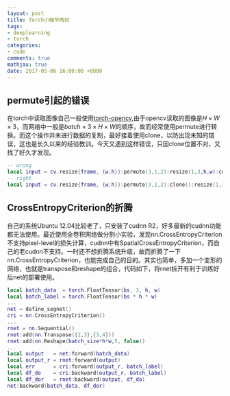 ```yaml
---
layout: post
title: Torch小细节两则
tags:
- deeplearning
- torch
categories:
- code
comments: true
mathjax: true
date: 2017-05-06 16:00:00 +0800
---
```

## permute引起的错误
在torch中读取图像自己一般使用[torch-opencv](https://github.com/VisionLabs/torch-opencv),由于opencv读取的图像是$H \times W \times 3$，而网络中一般是$batch \times 3 \times H \times W$的顺序，故而经常使用permute进行转换。而这个操作并未进行数据的复制，最好接着使用clone，以防出现未知的错误，这也是长久以来的经验教训。今天又遇到这样错误，只因clone位置不对，又找了好久才发现。

```lua
-- wrong
local input = cv.resize{frame, {w,h}}:permute(3,1,2):resize(1,3,h,w):cuda():clone()
-- right
local input = cv.resize{frame, {w,h}}:permute(3,1,2):clone():resize(1,3,h,w):cuda()

```

## CrossEntropyCriterion的折腾
自己的系统Ubuntu 12.04比较老了，只安装了cudnn R2，好多最新的cudnn功能都无法使用。最近使用全卷积网络做分割小实验，发现nn.CrossEntropyCriterion不支持pixel-level的损失计算，cudnn中有SpatialCrossEntropyCriterion，而自己的老cudnn不支持。一时还不想折腾系统升级，故而折腾了一下nn.CrossEntropyCriterion，也能完成自己的目的。其实也简单，多加一个变形的网络，也就是transpose和reshape的组合，代码如下，将rnet拆开有利于训练好后net的部署使用。

```lua
local batch_data  = torch.FloatTensor(bs, 3, h, w)
local batch_label = torch.FloatTensor(bs * h * w)
...
net = define_segnet()
cri = nn.CrossEntropyCriterion()
...
rnet = nn.Sequential()
rnet:add(nn.Transpose({2,3},{3,4}))
rnet:add(nn.Reshape(batch_size*h*w,5, false))
...
local output   = net:forward(batch_data)
local output_r = rnet:forward(output)
local err      = cri:forward(output_r, batch_label)
local df_do    = cri:backward(output_r, batch_label)
local df_dor   = rnet:backward(output, df_do)
net:backward(batch_data, df_dor)

```
